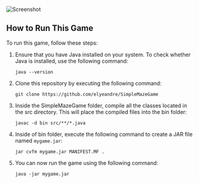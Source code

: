 
![Screenshot](https://github.com/elyeandre/SimpleMazeGame/blob/11fed763cf14c6d31fc77fc247dad53cc2e90a73/screenshot.png)

## How to Run This Game

To run this game, follow these steps:


1. Ensure that you have Java installed on your system. To check whether Java is installed, use the following command:

    ```
    java --version
    ```
    
2. Clone this repository by executing the following command:

    ```
    git clone https://github.com/elyeandre/SimpleMazeGame 
    ```

3. Inside the SimpleMazeGame folder, compile all the classes located in the src directory. This will place the compiled files into the bin folder:

    ```
    javac -d bin src/**/*.java
    ```

4. Inside of bin folder, execute the following command to create a JAR file named `mygame.jar`:

    ```
    jar cvfm mygame.jar MANIFEST.MF .
    ```

5. You can now run the game using the following command:

    ```
    java -jar mygame.jar
    ```


